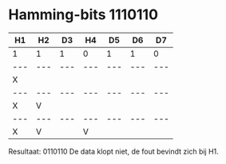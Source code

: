 # Hamming-bits 1110110

H1 | H2 | D3 | H4 | D5 | D6 | D7 |
--- | --- | --- | --- | --- | --- | --- |
  1 |   1  |   1 |  0   |  1  |   1 |    0 |
--- | --- | --- | --- | --- | --- | --- |
 X |       |       |      |      |       |      |  (1-bit)
--- | --- | --- | --- | --- | --- | --- |
 X |   V  |       |      |      |       |      | (2-bit)
--- | --- | --- | --- | --- | --- | --- |
 X |   V  |       |  V  |      |       |      | (4-bit)

 Resultaat: 0110110
 De data klopt niet, de fout bevindt zich bij H1.